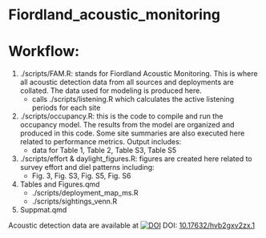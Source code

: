# Fiordland_acoustic_monitoring

# Workflow:

1.  ./scripts/FAM.R: stands for Fiordland Acoustic Monitoring. This is where all acoustic detection data from all sources and deployments are collated. The data used for modeling is produced here.
    -   calls ./scripts/listening.R which calculates the active listening periods for each site
2.  ./scripts/occupancy.R: this is the code to compile and run the occupancy model. The results from the model are organized and produced in this code. Some site summaries are also executed here related to performance metrics. Output includes:
    -   data for Table 1, Table 2, Table S3, Table S5
3.  ./scripts/effort & daylight_figures.R: figures are created here related to survey effort and diel patterns including:
    -   Fig. 3, Fig. S3, Fig. S5, Fig. S6
4.  Tables and Figures.qmd
    -   ./scripts/deployment_map_ms.R
    -   ./scripts/sightings_venn.R
5.  Suppmat.qmd

Acoustic detection data are available at [![DOI](https://img.shields.io/badge/Mendeley-9D1620.svg?style=for-the-badge&logo=Mendeley&logoColor=white)](https://data.mendeley.com/datasets/hvb2gxv2zx/1) DOI:
[10.17632/hvb2gxv2zx.1](https://data.mendeley.com/datasets/hvb2gxv2zx/1)
